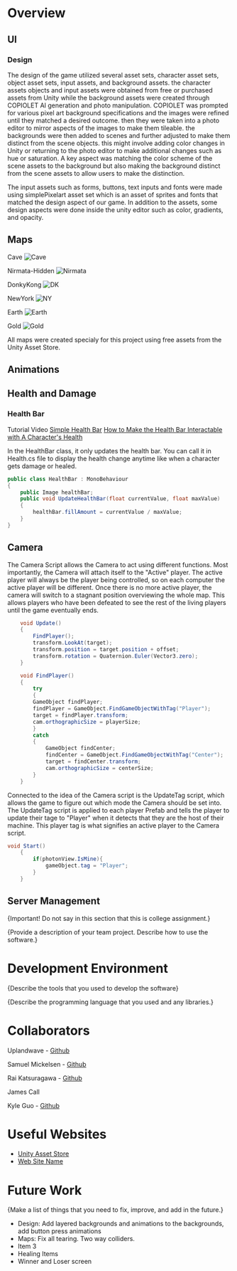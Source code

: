 # Overview

## UI

### Design
The design of the game utilized several asset sets, character asset sets, object asset sets, input assets, and background assets. the character assets objects and input assets were obtained from free or purchased assets from Unity while the background assets were created through COPIOLET AI generation and photo manipulation. COPIOLET was prompted for various pixel art background specifications and the images were refined until they matched a desired outcome. then they were taken into a photo editor to mirror aspects of the images to make them tileable. the backgrounds were then added to scenes and further adjusted to make them distinct from the scene objects. this might involve adding color changes in Unity or returning to the photo editor to make additional changes such as hue or saturation. A key aspect was matching the color scheme of the scene assets to the background but also making the background distinct from the scene assets to allow users to make the distinction. 

The input assets such as forms, buttons, text inputs and fonts were made using simplePixelart asset set which is an asset of sprites and fonts that matched the design aspect of our game. In addition to the assets, some design aspects were done inside the unity editor such as color, gradients, and opacity. 

## Maps
Cave
![Cave](./images/Cave.png)

Nirmata-Hidden
![Nirmata](./images/Nirmata.png)

DonkyKong 
![DK](./images/DK.png)

NewYork
![NY](./images/NewYork.png)

Earth
![Earth](./images/Earth.png)

Gold
![Gold](./images/Gold.png)

All maps were created specialy for this project using free assets from the Unity Asset Store. 

## Animations

## Health and Damage

### Health Bar

Tutorial Video
[Simple Health Bar](https://youtu.be/_lREXfAMUcE?si=X5_GZbss-xG3mH48)
[How to Make the Health Bar Interactable with A Character's Health](https://youtu.be/0tDPxNB2JNs?si=GqMcURyH8-TU7vBO)

In the HealthBar class, it only updates the health bar. You can call it in Health.cs file to display
the health change anytime like when a character gets damage or healed.

``` C#
public class HealthBar : MonoBehaviour
{
    public Image healthBar;
    public void UpdateHealthBar(float currentValue, float maxValue)
    {
        healthBar.fillAmount = currentValue / maxValue;
    }
}
```

## Camera

The Camera Script allows the Camera to act using different functions.  Most importantly, the Camera will attach itself to the "Active" player.  The active player will always be the player being controlled, so on each computer the active player will be different.  Once there is no more active player, the camera will switch to a stagnant position overviewing the whole map.  This allows players who have been defeated to see the rest of the living players until the game eventually ends.

```C#
    void Update()
    {
        FindPlayer();
        transform.LookAt(target);
        transform.position = target.position + offset;
        transform.rotation = Quaternion.Euler(Vector3.zero);
    }

    void FindPlayer()
    {
        try
        {
        GameObject findPlayer;
        findPlayer = GameObject.FindGameObjectWithTag("Player");     
        target = findPlayer.transform;
        cam.orthographicSize = playerSize;
        }
        catch
        {
            GameObject findCenter;
            findCenter = GameObject.FindGameObjectWithTag("Center");  
            target = findCenter.transform;
            cam.orthographicSize = centerSize;  
        }
    }

```

Connected to the idea of the Camera script is the UpdateTag script, which allows the game to figure out which mode the Camera should be set into.  The UpdateTag script is applied to each player Prefab and tells the player to update their tage to "Player" when it detects that they are the host of their machine.  This player tag is what signifies an active player to the Camera script.

```C#
void Start()
    {
        if(photonView.IsMine){
            gameObject.tag = "Player";
        }
    }
```

## Server Management

{Important!  Do not say in this section that this is college assignment.}

{Provide a description of your team project.  Describe how to use the software.}

# Development Environment

{Describe the tools that you used to develop the software}

{Describe the programming language that you used and any libraries.}

# Collaborators

Uplandwave - [Github](https://github.com/uplandwave)

Samuel Mickelsen - [Github](https://github.com/Sammickelsen)

Rai Katsuragawa - [Github](https://github.com/katsu-rai)

James Call

Kyle Guo - [Github](http://github.com/kyleguo123)


# Useful Websites

* [Unity Asset Store](https://assetstore.unity.com/)
* [Web Site Name](http://url.link.goes.here)

# Future Work

{Make a list of things that you need to fix, improve, and add in the future.}
* Design: Add layered backgrounds and animations to the backgrounds, add button press animations
* Maps: Fix all tearing. Two way colliders.
* Item 3
* Healing Items
* Winner and Loser screen

